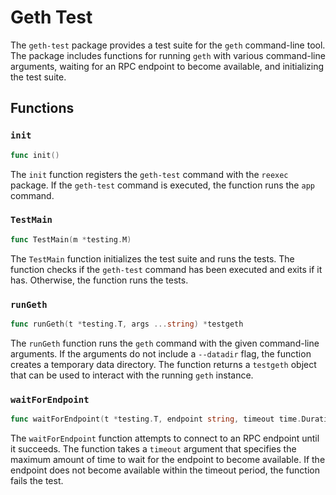 # Geth Test

The `geth-test` package provides a test suite for the `geth` command-line tool. The package includes functions for running `geth` with various command-line arguments, waiting for an RPC endpoint to become available, and initializing the test suite.

## Functions

### `init`

```go
func init()
```

The `init` function registers the `geth-test` command with the `reexec` package. If the `geth-test` command is executed, the function runs the `app` command.

### `TestMain`

```go
func TestMain(m *testing.M)
```

The `TestMain` function initializes the test suite and runs the tests. The function checks if the `geth-test` command has been executed and exits if it has. Otherwise, the function runs the tests.

### `runGeth`

```go
func runGeth(t *testing.T, args ...string) *testgeth
```

The `runGeth` function runs the `geth` command with the given command-line arguments. If the arguments do not include a `--datadir` flag, the function creates a temporary data directory. The function returns a `testgeth` object that can be used to interact with the running `geth` instance.

### `waitForEndpoint`

```go
func waitForEndpoint(t *testing.T, endpoint string, timeout time.Duration)
```

The `waitForEndpoint` function attempts to connect to an RPC endpoint until it succeeds. The function takes a `timeout` argument that specifies the maximum amount of time to wait for the endpoint to become available. If the endpoint does not become available within the timeout period, the function fails the test.